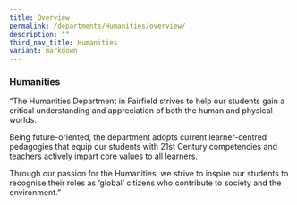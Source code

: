```yaml
---
title: Overview
permalink: /departments/Humanities/overview/
description: ""
third_nav_title: Humanities
variant: markdown
---
```

### Humanities



“The Humanities Department in Fairfield strives to help our students gain a critical understanding and appreciation of both the human and physical worlds.

  

Being future-oriented, the department adopts current learner-centred pedagogies that equip our students with 21st Century competencies and teachers actively impart core values to all learners.

  

Through our passion for the Humanities, we strive to inspire our students to recognise their roles as ‘global’ citizens who contribute to society and the environment.”
